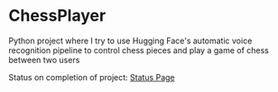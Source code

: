 # ChessPlayer
Python project where I try to use Hugging Face's automatic voice recognition pipeline to control chess pieces and play a game of chess between two users


Status on completion of project: [Status Page]()
